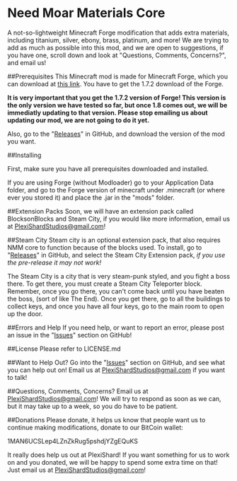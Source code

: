 Need Moar Materials Core
========================

A not-so-lightweight Minecraft Forge modification that adds extra materials, including titanium, silver, ebony, brass, platinum, and more! We are trying to add as much as possible into this mod, and we are open to suggestions, if you have one, scroll down and look at "Questions, Comments, Concerns?", and email us!

##Prerequisites
This Minecraft mod is made for Minecraft Forge, which you can download at [this link](http://files.minecraftforge.net/).
You have to get the 1.7.2 download of the Forge.

**It is very important that you get the 1.7.2 version of Forge! This version is the only version we have tested so far, but once 1.8 comes out, we will be immediatly updating to that version. Please stop emailing us about updating our mod, we are not going to do it yet.**
 
Also, go to the "[Releases](https://github.com/PlexiShard/Xtra-materials-mod/releases)" in GitHub, and download the version of the mod you want.
 
##Installing
 
First, make sure you have all prerequisites downloaded and installed.
 
If you are using Forge (without Modloader) go to your Application Data folder, and go to the Forge version of minecraft  under .minecraft (or where ever you stored it) and place the .jar in the "mods" folder.

##Extension Packs
Soon, we will have an extension pack called BlocksonBlocks and Steam City, if you would like more information, email us at PlexiShardStudios@gmail.com!

##Steam City
Steam city is an optional extension pack, that also requires NMM core to function because of the blocks used. To install, go to "[Releases](https://github.com/PlexiShard/Xtra-materials-mod/releases)" in GitHub, and select the Steam City Extension pack, *if you use the pre-release it may not work!*

The Steam City is a city that is very steam-punk styled, and you fight a boss there. To get there, you must create a Steam City Teleporter block. Remember, once you go there, you can't come back until you have beaten the boss, (sort of like The End). Once you get there, go to all the buildings to collect keys, and once you have all four keys, go to the main room to open up the door.

##Errors and Help
If you need help, or want to report an error, please post an issue in the "[Issues](https://github.com/PlexiShard/Need-Moar-Materials/issues)" section on GitHub!

##License
Please refer to LICENSE.md

##Want to Help Out?
Go into the "[Issues](https://github.com/PlexiShard/Need-Moar-Materials/issues)" section on GitHub, and see what you can help out on! Email us at PlexiShardStudios@gmail.com if you want to talk!

##Questions, Comments, Concerns?
Email us at PlexiShardStudios@gmail.com! We will try to respond as soon as we can, but it may take up to a week, so you do have to be patient.

##Donations
Please donate, it helps us know that people want us to continue making modifications, donate to our BitCoin wallet:

1MAN6UCSLep4LZnZkRug5pshdjYZgEQuKS

It really does help us out at PlexiShard!
If you want something for us to work on and you donated, we will be happy to spend some extra time on that! Just email us at PlexiShardStudios@gmail.com!
